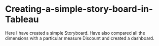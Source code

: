 # Creating-a-simple-story-board-in-Tableau
Here I have created a simple Storyboard.
Have also compared all the dimensions with a particular measure Discount and created a dashboard.
